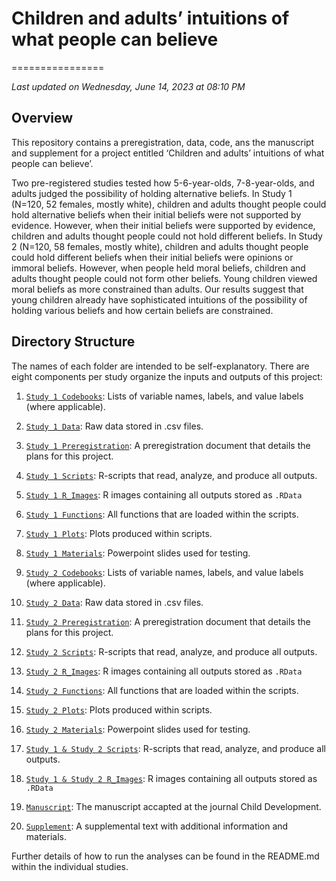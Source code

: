 # Children and adults’ intuitions of what people can believe
================

*Last updated on Wednesday, June 14, 2023 at 08:10 PM*

## Overview

This repository contains a preregistration, data, code, ans the manuscript and 
supplement for a project entitled 
‘Children and adults’ intuitions of what people can believe’.

Two pre-registered studies tested how 5-6-year-olds, 7-8-year-olds, and adults 
judged the possibility of holding alternative beliefs. In Study 1 (N=120, 
52 females, mostly white), children and adults thought people could hold 
alternative beliefs when their initial beliefs were not supported by evidence. 
However, when their initial beliefs were supported by evidence, children and 
adults thought people could not hold different beliefs. In Study 2 
(N=120, 58 females, mostly white), children and adults thought people could 
hold different beliefs when their initial beliefs were opinions or immoral 
beliefs. However, when people held moral beliefs, children and adults thought 
people could not form other beliefs. Young children viewed moral beliefs as 
more constrained than adults. Our results suggest that young children already 
have sophisticated intuitions of the possibility of holding various beliefs 
and how certain beliefs are constrained.

## Directory Structure

The names of each folder are intended to be self-explanatory. There are
eight components per study organize the inputs and outputs of this project:

1.   [`Study 1 Codebooks`](https://github.com/HannaSchleihauf/Possible_Beliefs/tree/master/Study_1/Codebooks):
     Lists of variable names, labels, and value labels (where applicable).
2.   [`Study 1 Data`](https://github.com/HannaSchleihauf/Possible_Beliefs/tree/master/Study_1/Data):
     Raw data stored in .csv files.
3.   [`Study 1 Preregistration`](https://github.com/HannaSchleihauf/Possible_Beliefs/tree/master/Study_1/Preregistration):
     A preregistration document that details the plans for this project.
4.   [`Study 1 Scripts`](https://github.com/HannaSchleihauf/Possible_Beliefs/tree/master/Study_1/Scripts):
     R-scripts that read, analyze, and produce all outputs.
5.   [`Study 1 R_Images`](https://github.com/HannaSchleihauf/Possible_Beliefs/tree/master/Study_1/R_Images):
     R images containing all outputs stored as `.RData`
6.   [`Study 1 Functions`](https://github.com/HannaSchleihauf/Possible_Beliefs/tree/master/Study_1/Functions):
     All functions that are loaded within the scripts.
7.   [`Study 1 Plots`](https://github.com/HannaSchleihauf/Possible_Beliefs/tree/master/Study_1/Plots):
     Plots produced within scripts.
8.   [`Study 1 Materials`](https://github.com/HannaSchleihauf/Possible_Beliefs/tree/master/Study_1/Materials):
     Powerpoint slides used for testing.
    
    
9.   [`Study 2 Codebooks`](https://github.com/HannaSchleihauf/Possible_Beliefs/tree/master/Study_2/Codebooks):
     Lists of variable names, labels, and value labels (where applicable).
10.  [`Study 2 Data`](https://github.com/HannaSchleihauf/Possible_Beliefs/tree/master/Study_2/Data):
     Raw data stored in .csv files.
11.  [`Study 2 Preregistration`](https://github.com/HannaSchleihauf/Possible_Beliefs/tree/master/Study_2/Preregistration):
     A preregistration document that details the plans for this project.
12.  [`Study 2 Scripts`](https://github.com/HannaSchleihauf/Possible_Beliefs/tree/master/Study_2/Scripts):
     R-scripts that read, analyze, and produce all outputs.
13.  [`Study 2 R_Images`](https://github.com/HannaSchleihauf/Possible_Beliefs/tree/master/Study_2/R_Images):
     R images containing all outputs stored as `.RData`
14.  [`Study 2 Functions`](https://github.com/HannaSchleihauf/Possible_Beliefs/tree/master/Study_2/Functions):
     All functions that are loaded within the scripts.
15.  [`Study 2 Plots`](https://github.com/HannaSchleihauf/Possible_Beliefs/tree/master/Study_2/Plots):
     Plots produced within scripts.
16.  [`Study 2 Materials`](https://github.com/HannaSchleihauf/Possible_Beliefs/tree/master/Study_2/Materials):
     Powerpoint slides used for testing.


17.  [`Study 1 & Study 2 Scripts`](https://github.com/HannaSchleihauf/Possible_Beliefs/tree/master/Study_1_and_2_combined/Scripts):
     R-scripts that read, analyze, and produce all outputs.
18.  [`Study 1 & Study 2 R_Images`](https://github.com/HannaSchleihauf/Possible_Beliefs/tree/master/Study_1_and_2_combined/R_Images):
     R images containing all outputs stored as `.RData`
    
19.  [`Manuscript`](https://github.com/HannaSchleihauf/Possible_Beliefs/tree/master/Manuscript):
     The manuscript accapted at the journal Child Development.
20.  [`Supplement`](https://github.com/HannaSchleihauf/Possible_Beliefs/tree/master/Supplement):
     A supplemental text with additional information and materials.

Further details of how to run the analyses can be found in the README.md within
the individual studies. 
